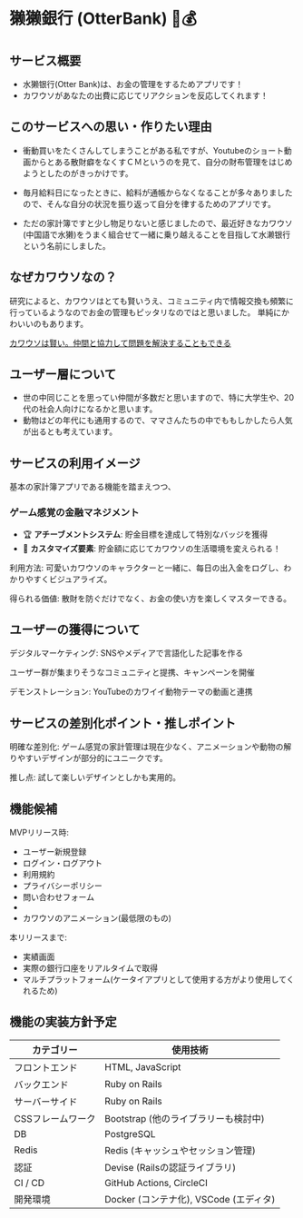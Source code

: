# 獭獭銀行 (OtterBank) 🦦💰

## サービス概要
- 水獭银行(Otter Bank)は、お金の管理をするためアプリです！
- カワウソがあなたの出費に応じてリアクションを反応してくれます！

## このサービスへの思い・作りたい理由

- 衝動買いをたくさんしてしまうことがある私ですが、Youtubeのショート動画からとある散財癖をなくすＣＭというのを見て、自分の財布管理をはじめようとしたのがきっかけです。
- 毎月給料日になったときに、給料が通帳からなくなることが多々ありましたので、そんな自分の状況を振り返って自分を律するためのアプリです。

- ただの家計簿ですと少し物足りないと感じましたので、最近好きなカワウソ(中国語で水獭)をうまく組合せて一緒に乗り越えることを目指して水濑银行という名前にしました。

## なぜカワウソなの？

研究によると、カワウソはとても賢いうえ、コミュニティ内で情報交換も頻繁に行っているようなのでお金の管理もピッタリなのではと思いました。
単純にかわいいのもあります。

[カワウソは賢い。仲間と協力して問題を解決することもできる](https://karapaia.com/archives/52314005.html)

## ユーザー層について

- 世の中同じことを思ってい仲間が多数だと思いますので、特に大学生や、20代の社会人向けになるかと思います。
- 動物はどの年代にも通用するので、ママさんたちの中でももしかしたら人気が出るとも考えています。

## サービスの利用イメージ

基本の家計簿アプリである機能を踏まえつつ、

### ゲーム感覚の金融マネジメント

- 🏆 **アチーブメントシステム**: 貯金目標を達成して特別なバッジを獲得
- 🌈 **カスタマイズ要素**: 貯金額に応じてカワウソの生活環境を変えられる！

利用方法: 可愛いカワウソのキャラクターと一緒に、每日の出入金をログし、わかりやすくビジュアライズ。

得られる価値: 散財を防ぐだけでなく、お金の使い方を楽しくマスターできる。

## ユーザーの獲得について

デジタルマーケティング: SNSやメディアで言語化した記事を作る

ユーザー群が集まりそうなコミュニティと提携、キャンペーンを開催

デモンストレーション: YouTubeのカワイイ動物テーマの動画と連携

## サービスの差別化ポイント・推しポイント

明確な差別化: ゲーム感覚の家計管理は現在少なく、アニメーションや動物の解りやすいデザインが部分的にユニークです。

推し点: 試して楽しいデザインとしかも実用的。

## 機能候補

MVPリリース時:

- ユーザー新規登録
- ログイン・ログアウト
- 利用規約
- プライバシーポリシー
- 問い合わせフォーム
- 
- カワウソのアニメーション(最低限のもの)

本リリースまで:
- 実績画面
- 実際の銀行口座をリアルタイムで取得
- マルチプラットフォーム(ケータイアプリとして使用する方がより使用してくれるため)
## 機能の実装方針予定

| カテゴリー | 使用技術 |
| --- | --- |
| フロントエンド | HTML, JavaScript|
| バックエンド | Ruby on Rails |
| サーバーサイド | Ruby on Rails |
| CSSフレームワーク | Bootstrap (他のライブラリーも検討中) |
| DB | PostgreSQL |
| Redis | Redis (キャッシュやセッション管理) |
| 認証 | Devise (Railsの認証ライブラリ) |
| CI / CD | GitHub Actions, CircleCI |
| 開発環境 | Docker (コンテナ化), VSCode (エディタ) |
